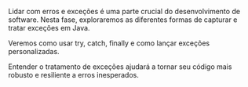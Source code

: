 Lidar com erros e exceções é uma parte crucial do desenvolvimento de software. Nesta fase, exploraremos as diferentes formas de capturar e tratar exceções em Java.

Veremos como usar try, catch, finally e como lançar exceções personalizadas.

Entender o tratamento de exceções ajudará a tornar seu código mais robusto e resiliente a erros inesperados.
